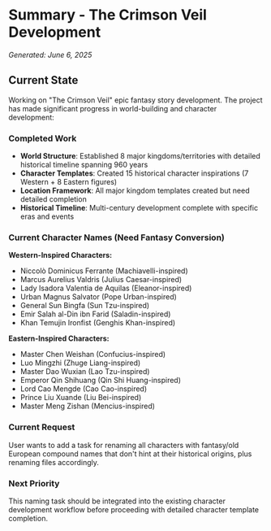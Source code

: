# Summary - The Crimson Veil Development
*Generated: June 6, 2025*

## Current State
Working on "The Crimson Veil" epic fantasy story development. The project has made significant progress in world-building and character development:

### Completed Work
- **World Structure**: Established 8 major kingdoms/territories with detailed historical timeline spanning 960 years
- **Character Templates**: Created 15 historical character inspirations (7 Western + 8 Eastern figures)
- **Location Framework**: All major kingdom templates created but need detailed completion
- **Historical Timeline**: Multi-century development complete with specific eras and events

### Current Character Names (Need Fantasy Conversion)
**Western-Inspired Characters:**
- Niccolò Dominicus Ferrante (Machiavelli-inspired)
- Marcus Aurelius Valdris (Julius Caesar-inspired)
- Lady Isadora Valentia de Aquilas (Eleanor-inspired)
- Urban Magnus Salvator (Pope Urban-inspired)
- General Sun Bingfa (Sun Tzu-inspired)
- Emir Salah al-Din ibn Farid (Saladin-inspired)
- Khan Temujin Ironfist (Genghis Khan-inspired)

**Eastern-Inspired Characters:**
- Master Chen Weishan (Confucius-inspired)
- Luo Mingzhi (Zhuge Liang-inspired)
- Master Dao Wuxian (Lao Tzu-inspired)
- Emperor Qin Shihuang (Qin Shi Huang-inspired)
- Lord Cao Mengde (Cao Cao-inspired)
- Prince Liu Xuande (Liu Bei-inspired)
- Master Meng Zishan (Mencius-inspired)

### Current Request
User wants to add a task for renaming all characters with fantasy/old European compound names that don't hint at their historical origins, plus renaming files accordingly.

### Next Priority
This naming task should be integrated into the existing character development workflow before proceeding with detailed character template completion.
